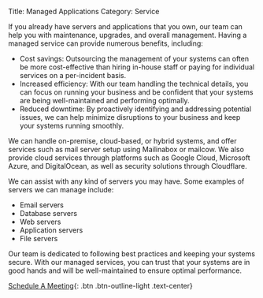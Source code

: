Title: Managed Applications
Category: Service

If you already have servers and applications that you own, our team can help you with maintenance, upgrades, and overall management. Having a managed service can provide numerous benefits, including:

* Cost savings: Outsourcing the management of your systems can often be more cost-effective than hiring in-house staff or paying for individual services on a per-incident basis.
* Increased efficiency: With our team handling the technical details, you can focus on running your business and be confident that your systems are being well-maintained and performing optimally.
* Reduced downtime: By proactively identifying and addressing potential issues, we can help minimize disruptions to your business and keep your systems running smoothly.

We can handle on-premise, cloud-based, or hybrid systems, and offer services such as mail server setup using Mailinabox or mailcow. We also provide cloud services through platforms such as Google Cloud, Microsoft Azure, and DigitalOcean, as well as security solutions through Cloudflare.

We can assist with any kind of servers you may have. Some examples of servers we can manage include:

* Email servers
* Database servers
* Web servers
* Application servers
* File servers

Our team is dedicated to following best practices and keeping your systems secure. With our managed services, you can trust that your systems are in good hands and will be well-maintained to ensure optimal performance.

[Schedule A Meeting](https://calendly.com/remutate){: .btn .btn-outline-light .text-center}

